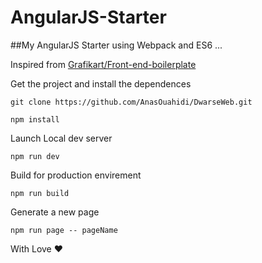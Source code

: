 # AngularJS-Starter
##My AngularJS Starter using Webpack and ES6 ...

Inspired from [Grafikart/Front-end-boilerplate](https://github.com/Grafikart/Front-end-boilerplate.git)

Get the project and install the dependences
```
git clone https://github.com/AnasOuahidi/DwarseWeb.git
```
```
npm install
```
Launch Local dev server
```
npm run dev
```
Build for production envirement
```
npm run build
```
Generate a new page
```
npm run page -- pageName
```
With Love :heart: